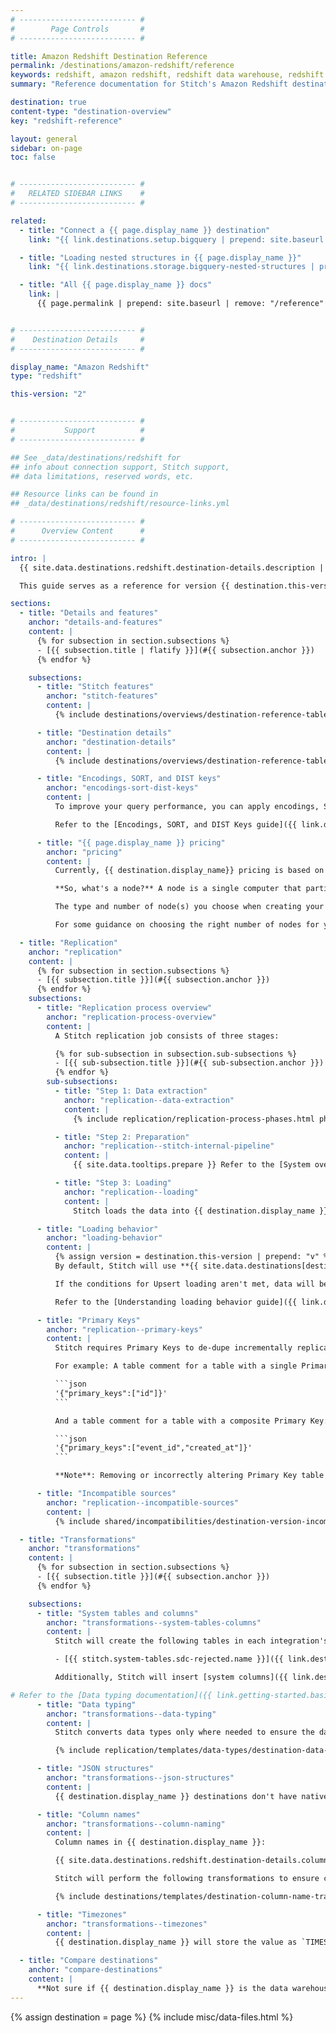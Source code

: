 ```yaml
---
# -------------------------- #
#        Page Controls       #
# -------------------------- #

title: Amazon Redshift Destination Reference
permalink: /destinations/amazon-redshift/reference
keywords: redshift, amazon redshift, redshift data warehouse, redshift etl, etl to redshift
summary: "Reference documentation for Stitch's Amazon Redshift destination, including info about Stitch features, replication, and transformations."

destination: true
content-type: "destination-overview"
key: "redshift-reference"

layout: general
sidebar: on-page
toc: false


# -------------------------- #
#   RELATED SIDEBAR LINKS    #
# -------------------------- #

related:
  - title: "Connect a {{ page.display_name }} destination"
    link: "{{ link.destinations.setup.bigquery | prepend: site.baseurl }}"

  - title: "Loading nested structures in {{ page.display_name }}"
    link: "{{ link.destinations.storage.bigquery-nested-structures | prepend: site.baseurl }}"

  - title: "All {{ page.display_name }} docs"
    link: |
      {{ page.permalink | prepend: site.baseurl | remove: "/reference" }}


# -------------------------- #
#    Destination Details     #
# -------------------------- #

display_name: "Amazon Redshift"
type: "redshift"

this-version: "2"


# -------------------------- #
#           Support          #
# -------------------------- #

## See _data/destinations/redshift for
## info about connection support, Stitch support,
## data limitations, reserved words, etc.

## Resource links can be found in 
## _data/destinations/redshift/resource-links.yml

# -------------------------- #
#      Overview Content      #
# -------------------------- #

intro: |
  {{ site.data.destinations.redshift.destination-details.description | flatify }}

  This guide serves as a reference for version {{ destination.this-version }} of Stitch's {{ destination.display_name }} destination.

sections:
  - title: "Details and features"
    anchor: "details-and-features"
    content: |
      {% for subsection in section.subsections %}
      - [{{ subsection.title | flatify }}](#{{ subsection.anchor }})
      {% endfor %}

    subsections:
      - title: "Stitch features"
        anchor: "stitch-features"
        content: |
          {% include destinations/overviews/destination-reference-table.html category="stitch-details" %}

      - title: "Destination details"
        anchor: "destination-details"
        content: |
          {% include destinations/overviews/destination-reference-table.html category="destination-details" %}

      - title: "Encodings, SORT, and DIST keys"
        anchor: "encodings-sort-dist-keys"
        content: |
          To improve your query performance, you can apply encodings, SORT, and DIST keys to Stitch-created tables in your {{ destination.display_name }} destination. Your settings will remain intact even when new data is loaded.

          Refer to the [Encodings, SORT, and DIST Keys guide]({{ link.destinations.storage.redshift-encodings | prepend: site.baseurl }}) for application instructions.

      - title: "{{ page.display_name }} pricing"
        anchor: "pricing"
        content: |
          Currently, {{ destination.display_name}} pricing is based on an hourly rate that varies depending on the type and number of nodes in a cluster. Check out Amazon's [pricing page]({{ site.data.destinations[destination.type]resource-links.pricing }}){:target="new"} for an in-depth look at their current plan offerings.

          **So, what's a node?** A node is a single computer that participates in a cluster. Your {{ destination.display_name }} cluster can have one to many nodes; the more nodes, the more data it can store and the faster it can process queries. Amazon currently offers four different types of nodes, each of which has its own CPU, RAM, storage capacity, and storage drive type.

          The type and number of node(s) you choose when creating your cluster is dependent on your needs and dataset. We do, however, recommend you set up a multi-node configuration to provide data redundancy.

          For some guidance on choosing the right number of nodes for your cluster, check out Amazon's [Determining the Number of Nodes guide](http://docs.aws.amazon.com/redshift/latest/mgmt/working-with-clusters.html#how-many-nodes){:target="new"}.

  - title: "Replication"
    anchor: "replication"
    content: |
      {% for subsection in section.subsections %}
      - [{{ subsection.title }}](#{{ subsection.anchor }})
      {% endfor %}
    subsections:
      - title: "Replication process overview"
        anchor: "replication-process-overview"
        content: |
          A Stitch replication job consists of three stages:

          {% for sub-subsection in subsection.sub-subsections %}
          - [{{ sub-subsection.title }}](#{{ sub-subsection.anchor }})
          {% endfor %}
        sub-subsections:
          - title: "Step 1: Data extraction"
            anchor: "replication--data-extraction"
            content: |
              {% include replication/replication-process-phases.html phase="data-extraction" %}

          - title: "Step 2: Preparation"
            anchor: "replication--stitch-internal-pipeline"
            content: |
              {{ site.data.tooltips.prepare }} Refer to the [System overview guide]({{ link.getting-started.basic-concepts | prepend: site.baseurl | append: "#system-architecture--preparing" }}) for a more detailed explanation of the Preparation phase.

          - title: "Step 3: Loading"
            anchor: "replication--loading"
            content: |
              Stitch loads the data into {{ destination.display_name }}.

      - title: "Loading behavior"
        anchor: "loading-behavior"
        content: |
          {% assign version = destination.this-version | prepend: "v" %} 
          By default, Stitch will use **{{ site.data.destinations[destination.type][version]replication.default-loading-behavior }} loading** when loading data into {{ destination.display_name }}.

          If the conditions for Upsert loading aren't met, data will be loaded using Append-Only loading.

          Refer to the [Understanding loading behavior guide]({{ link.destinations.storage.loading-behavior | prepend: site.baseurl }}) for more info and examples.

      - title: "Primary Keys"
        anchor: "replication--primary-keys"
        content: |
          Stitch requires Primary Keys to de-dupe incrementally replicated data. To ensure Primary Key data is available, Stitch creates a `primary_keys` [table comment](https://docs.aws.amazon.com/redshift/latest/dg/r_COMMENT.html){:target="new"}. The comment is an array of strings that contain the names of the Primary Key columns for the table. 

          For example: A table comment for a table with a single Primary Key:

          ```json
          '{"primary_keys":["id"]}'
          ```

          And a table comment for a table with a composite Primary Key:

          ```json
          '{"primary_keys":["event_id","created_at"]}'
          ```

          **Note**: Removing or incorrectly altering Primary Key table comments can lead to replication issues.

      - title: "Incompatible sources"
        anchor: "replication--incompatible-sources"
        content: |
          {% include shared/incompatibilities/destination-version-incompatibilities.html %}

  - title: "Transformations"
    anchor: "transformations"
    content: |
      {% for subsection in section.subsections %}
      - [{{ subsection.title }}](#{{ subsection.anchor }})
      {% endfor %}

    subsections:
      - title: "System tables and columns"
        anchor: "transformations--system-tables-columns"
        content: |
          Stitch will create the following tables in each integration's dataset:

          - [{{ stitch.system-tables.sdc-rejected.name }}]({{ link.destinations.storage.rejected-records | prepend: site.baseurl }})

          Additionally, Stitch will insert [system columns]({{ link.destinations.storage.system-tables-and-columns | prepend: site.baseurl }}) (prepended with `{{ system-column.prefix }}`) into each table.

# Refer to the [Data typing documentation]({{ link.getting-started.basic-concepts | prepend: site.baseurl | append: "#data-typing" }}) for more info.
      - title: "Data typing"
        anchor: "transformations--data-typing"
        content: |
          Stitch converts data types only where needed to ensure the data is accepted by {{ destination.display_name }}. In the table below are the data types Stitch supports for {{ destination.display_name }} destinations, and the Stitch types they map to.

          {% include replication/templates/data-types/destination-data-types.html display-intro=true %}

      - title: "JSON structures"
        anchor: "transformations--json-structures"
        content: |
          {{ destination.display_name }} destinations don't have native support for nested data structures. To ensure nested data can be loaded, Stitch will flatten objects and arrays into columns and subtables, respectively. For more info and examples, refer to the [Handling nested data structures guide]({{ link.destinations.storage.nested-structures | prepend: site.baseurl }}).

      - title: "Column names"
        anchor: "transformations--column-naming"
        content: |
          Column names in {{ destination.display_name }}:

          {{ site.data.destinations.redshift.destination-details.column-name-rules | flatify | markdownify }}

          Stitch will perform the following transformations to ensure column names [adhere to the rules imposed by {{ destination.display_name }}]({{ site.data.destinations.redshift.resource-links.object-names }}){:target="new"}:

          {% include destinations/templates/destination-column-name-transformations.html %}

      - title: "Timezones"
        anchor: "transformations--timezones"
        content: |
          {{ destination.display_name }} will store the value as `TIMESTAMP WITHOUT TIMEZONE`. In {{ destination.display_name }}, this data is stored without timezone information and expressed as UTC.

  - title: "Compare destinations"
    anchor: "compare-destinations"
    content: |
      **Not sure if {{ destination.display_name }} is the data warehouse for you?** Check out the [Choosing a Stitch Destination]({{ link.destinations.overviews.choose-destination | prepend: site.baseurl }}) guide to compare each of Stitch's destination offerings.
---
```

{% assign destination = page %}
{% include misc/data-files.html %}